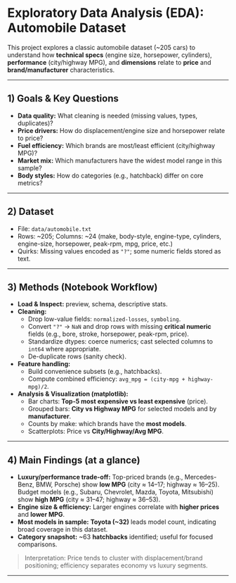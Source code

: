 # Exploratory Data Analysis (EDA): Automobile Dataset

This project explores a classic automobile dataset (~205 cars) to understand how **technical specs** (engine size, horsepower, cylinders), **performance** (city/highway MPG), and **dimensions** relate to **price** and **brand/manufacturer** characteristics.

---

## 1) Goals & Key Questions
- **Data quality:** What cleaning is needed (missing values, types, duplicates)?
- **Price drivers:** How do displacement/engine size and horsepower relate to price?
- **Fuel efficiency:** Which brands are most/least efficient (city/highway MPG)?
- **Market mix:** Which manufacturers have the widest model range in this sample?
- **Body styles:** How do categories (e.g., hatchback) differ on core metrics?

---

## 2) Dataset
- File: `data/automobile.txt`
- Rows: ~205; Columns: ~24 (make, body-style, engine-type, cylinders, engine-size, horsepower, peak-rpm, mpg, price, etc.)
- Quirks: Missing values encoded as `"?"`; some numeric fields stored as text.

---

## 3) Methods (Notebook Workflow)
- **Load & Inspect:** preview, schema, descriptive stats.
- **Cleaning:**
  - Drop low-value fields: `normalized-losses`, `symboling`.
  - Convert `"?"` → `NaN` and drop rows with missing **critical numeric** fields (e.g., bore, stroke, horsepower, peak-rpm, price).
  - Standardize dtypes: coerce numerics; cast selected columns to `int64` where appropriate.
  - De-duplicate rows (sanity check).
- **Feature handling:**
  - Build convenience subsets (e.g., hatchbacks).
  - Compute combined efficiency: `avg_mpg = (city-mpg + highway-mpg)/2`.
- **Analysis & Visualization (matplotlib):**
  - Bar charts: **Top-5 most expensive vs least expensive** (price).
  - Grouped bars: **City vs Highway MPG** for selected models and by **manufacturer**.
  - Counts by make: which brands have the **most models**.
  - Scatterplots: Price vs **City/Highway/Avg MPG**.

---

## 4) Main Findings (at a glance)
- **Luxury/performance trade-off:** Top-priced brands (e.g., Mercedes-Benz, BMW, Porsche) show **low MPG** (city ≈ 14–17; highway ≈ 16–25). Budget models (e.g., Subaru, Chevrolet, Mazda, Toyota, Mitsubishi) show **high MPG** (city ≈ 31–47; highway ≈ 36–53).
- **Engine size & efficiency:** Larger engines correlate with **higher prices** and **lower MPG**.
- **Most models in sample:** **Toyota (~32)** leads model count, indicating broad coverage in this dataset.
- **Category snapshot:** ~63 **hatchbacks** identified; useful for focused comparisons.

> Interpretation: Price tends to cluster with displacement/brand positioning; efficiency separates economy vs luxury segments.

---

